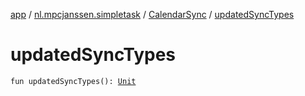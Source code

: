 [app](../../index.md) / [nl.mpcjanssen.simpletask](../index.md) / [CalendarSync](index.md) / [updatedSyncTypes](.)

# updatedSyncTypes

`fun updatedSyncTypes(): `[`Unit`](https://kotlinlang.org/api/latest/jvm/stdlib/kotlin/-unit/index.html)